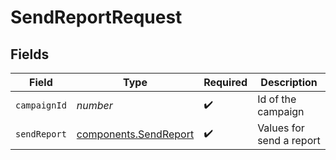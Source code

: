 # SendReportRequest


## Fields

| Field                                                      | Type                                                       | Required                                                   | Description                                                |
| ---------------------------------------------------------- | ---------------------------------------------------------- | ---------------------------------------------------------- | ---------------------------------------------------------- |
| `campaignId`                                               | *number*                                                   | :heavy_check_mark:                                         | Id of the campaign                                         |
| `sendReport`                                               | [components.SendReport](../../models/shared/sendreport.md) | :heavy_check_mark:                                         | Values for send a report                                   |
